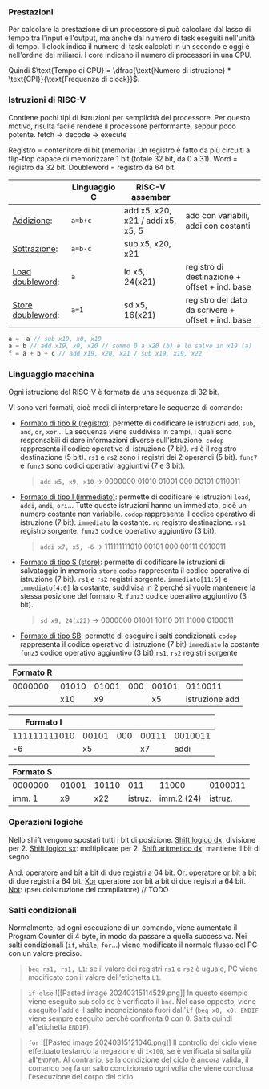 ### Prestazioni
Per calcolare la prestazione di un processore si può calcolare dal lasso di tempo tra l'input e l'output, ma anche dal numero di task eseguiti nell'unità di tempo.
Il clock indica il numero di task calcolati in un secondo e oggi è nell'ordine dei miliardi.
I core indicano il numero di processori in una CPU.

Quindi $\text{Tempo di CPU} = \dfrac{\text{Numero di istruzione} * \text{CPI}}{\text{Frequenza di clock}}$.

### Istruzioni di RISC-V
Contiene pochi tipi di istruzioni per semplicità del processore. Per questo motivo, risulta facile rendere il processore performante, seppur poco potente.
fetch $\to$ decode $\to$ execute

Registro = contenitore di bit (memoria)
Un registro è fatto da più circuiti a flip-flop capace di memorizzare 1 bit (totale 32 bit, da 0 a 31).
Word = registro da 32 bit.
Doubleword = registro da 64 bit.

|                          | Linguaggio C | RISC-V assember                   |                                                    |
| ------------------------ | ------------ | --------------------------------- | -------------------------------------------------- |
| <u>Addizione</u>:        | `a=b+c`      | add x5, x20, x21 / addi x5, x5, 5 | add con variabili, addi con costanti               |
| <u>Sottrazione</u>:      | ```a=b-c```  | sub x5, x20, x21                  |                                                    |
| <u>Load doubleword</u>:  | ```a```<br>  | ld x5, 24(x21)                    | registro di destinazione + offset + ind. base      |
| <u>Store doubleword</u>: | `a=1`        | sd x5, 16(x21)                    | registro del dato da scrivere + offset + ind. base |
```C
a = -a // sub x19, x0, x19
a = b // add x19, x0, x20 // sommo 0 a x20 (b) e lo salvo in x19 (a)
f = a + b + c // add x19, x20, x21 / sub x19, x19, x22
```

### Linguaggio macchina
Ogni istruzione del RISC-V è formata da una sequenza di 32 bit.

Vi sono vari formati, cioè modi di interpretare le sequenze di comando:
- <u>Formato di tipo R (registro)</u>: permette di codificare le istruzioni `add`, `sub`, `and`, `or`, `xor`...
	La sequenza viene suddivisa in campi, i quali sono responsabili di dare informazioni diverse sull'istruzione.
	`codop` rappresenta il codice operativo di istruzione (7 bit).
	`rd` è il registro destinazione (5 bit).
	`rs1` e `rs2` sono i registri dei 2 operandi (5 bit).
	`funz7` e `funz3` sono codici operativi aggiuntivi (7 e 3 bit).
	>`add x5, x9, x10` -> 0000000 01010 01001 000 00101 0110011
- <u>Formato di tipo I (immediato)</u>: permette di codificare le istruzioni `load`, `addi`, `andi`, `ori`...
	Tutte queste istruzioni hanno un immediato, cioè un numero costante non variabile.
	`codop` rappresenta il codice operativo di istruzione (7 bit).
	`immediato` la costante.
	`rd` registro destinazione.
	`rs1` registro sorgente.
	`funz3` codice operativo aggiuntivo (3 bit).
	> `addi x7, x5, -6` -> 111111111010 00101 000 00111 0010011
- <u>Formato di tipo S (store)</u>: permette di codificare le istruzioni di salvataggio in memoria `store`
	`codop` rappresenta il codice operativo di istruzione (7 bit).
	`rs1` e `rs2` registri sorgente.
	`immediato[11:5]` e `immediato[4:0]` la costante, suddivisa in 2 perché si vuole mantenere la stessa posizione del formato R.
	`funz3` codice operativo aggiuntivo (3 bit).
	> `sd x9, 24(x22)` -> 0000000 01001 10110 011 11000 0100011
- <u>Formato di tipo SB</u>: permette di eseguire i salti condizionati.
	`codop` rappresenta il codice operativo di istruzione (7 bit)
	`immediato` la costante
	`funz3` codice operativo aggiuntivo (3 bit)
	`rs1`, `rs2` registri sorgente

| Formato R |       |       |     |       |                |
| --------- | ----- | ----- | --- | ----- | -------------- |
| 0000000   | 01010 | 01001 | 000 | 00101 | 0110011        |
|           | x10   | x9    |     | x5    | istruzione add |

| Formato I    |       |     |       |         |
| ------------ | ----- | --- | ----- | ------- |
| 111111111010 | 00101 | 000 | 00111 | 0010011 |
| -6           | x5    |     | x7    | addi    |

| Formato S |       |       |         |            |         |
| --------- | ----- | ----- | ------- | ---------- | ------- |
| 0000000   | 01001 | 10110 | 011     | 11000      | 0100011 |
| imm. 1    | x9    | x22   | istruz. | imm.2 (24) | istruz. |

### Operazioni logiche
Nello shift vengono spostati tutti i bit di posizione.
<u>Shift logico dx</u>: divisione per 2.
<u>Shift logico sx</u>: moltiplicare per 2.
<u>Shift aritmetico dx</u>: mantiene il bit di segno.

<u>And</u>: operatore and bit a bit di due registri a 64 bit.
<u>Or</u>: operatore or bit a bit di due registri a 64 bit.
<u>Xor</u> operatore xor bit a bit di due registri a 64 bit.
<u>Not</u>: (pseudoistruzione del compilatore) // TODO

### Salti condizionali
Normalmente, ad ogni esecuzione di un comando, viene aumentato il Program Counter di 4 byte, in modo da passare a quella successiva.
Nei salti condizionali (`if`, `while`, `for`...) viene modificato il normale flusso del PC con un valore preciso.
> `beq rs1, rs1, L1`:  se il valore dei registri `rs1` e `rs2` è uguale, PC viene modificato con il valore dell'etichetta `L1`.

> `if-else`
> ![[Pasted image 20240315114529.png]]
> In questo esempio viene eseguito `sub` solo se è verificato il `bne`. Nel caso opposto, viene eseguito l'`add` e il salto incondizionato fuori dall'`if` (`beq x0, x0, ENDIF` viene sempre eseguito perché confronta 0 con 0. Salta quindi all'etichetta `ENDIF`).

> `for`
> ![[Pasted image 20240315121046.png]]
> Il controllo del ciclo viene effettuato testando la negazione di `i<100`, se è verificata si salta giù all'`ENDFOR`. 
> Al contrario, se la condizione del ciclo è ancora valida, il comando `beq` fa un salto condizionato ogni volta che viene conclusa l'esecuzione del corpo del ciclo.

